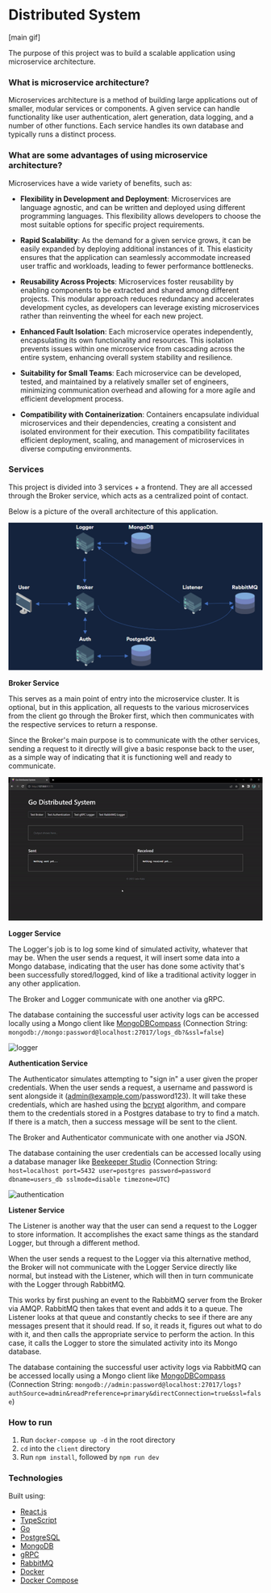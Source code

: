 # Distributed System

[main gif]

The purpose of this project was to build a scalable application using microservice architecture.

### What is microservice architecture?

Microservices architecture is a method of building large applications out of smaller, modular services or components. A given service can handle functionality like user authentication, alert generation, data logging, and a number of other functions. Each service handles its own database and typically runs a distinct process.

### What are some advantages of using microservice architecture?

Microservices have a wide variety of benefits, such as:

- **Flexibility in Development and Deployment**: Microservices are language agnostic, and can be written and deployed using different programming languages. This flexibility allows developers to choose the most suitable options for specific project requirements.

- **Rapid Scalability**: As the demand for a given service grows, it can be easily expanded by deploying additional instances of it. This elasticity ensures that the application can seamlessly accommodate increased user traffic and workloads, leading to fewer performance bottlenecks.

- **Reusability Across Projects**: Microservices foster reusability by enabling components to be extracted and shared among different projects. This modular approach reduces redundancy and accelerates development cycles, as developers can leverage existing microservices rather than reinventing the wheel for each new project.

- **Enhanced Fault Isolation**: Each microservice operates independently, encapsulating its own functionality and resources. This isolation prevents issues within one microservice from cascading across the entire system, enhancing overall system stability and resilience.

- **Suitability for Small Teams**: Each microservice can be developed, tested, and maintained by a relatively smaller set of engineers, minimizing communication overhead and allowing for a more agile and efficient development process.

- **Compatibility with Containerization**: Containers encapsulate individual microservices and their dependencies, creating a consistent and isolated environment for their execution. This compatibility facilitates efficient deployment, scaling, and management of microservices in diverse computing environments.

### Services

This project is divided into 3 services + a frontend. They are all accessed through the Broker service, which acts as a centralized point of contact.

Below is a picture of the overall architecture of this application.

![architecture](./media/architecture.png)

**Broker Service**

This serves as a main point of entry into the microservice cluster. It is optional, but in this application, all requests to the various microservices from the client go through the Broker first, which then communicates with the respective services to return a response.

Since the Broker's main purpose is to communicate with the other services, sending a request to it directly will give a basic response back to the user, as a simple way of indicating that it is functioning well and ready to communicate.

![broker](./media/broker.gif)

**Logger Service**

The Logger's job is to log some kind of simulated activity, whatever that may be. When the user sends a request, it will insert some data into a Mongo database, indicating that the user has done some activity that's been successfully stored/logged, kind of like a traditional activity logger in any other application.

The Broker and Logger communicate with one another via gRPC.

The database containing the successful user activity logs can be accessed locally using a Mongo client like [MongoDBCompass](https://www.mongodb.com/products/compass) (Connection String: `mongodb://mongo:password@localhost:27017/logs_db?&ssl=false`)

![logger](./media/logger.gif)

**Authentication Service**

The Authenticator simulates attempting to "sign in" a user given the proper credentials. When the user sends a request, a username and password is sent alongside it (admin@example.com/password123). It will take these credentials, which are hashed using the [bcrypt](https://en.wikipedia.org/wiki/Bcrypt) algorithm, and compare them to the credentials stored in a Postgres database to try to find a match. If there is a match, then a success message will be sent to the client.

The Broker and Authenticator communicate with one another via JSON.

The database containing the user credentials can be accessed locally using a database manager like [Beekeeper Studio](https://www.beekeeperstudio.io/) (Connection String: `host=localhost port=5432 user=postgres password=password dbname=users_db sslmode=disable timezone=UTC`)

![authentication](./media/authentication.gif)

**Listener Service**

The Listener is another way that the user can send a request to the Logger to store information. It accomplishes the exact same things as the standard Logger, but through a different method.

When the user sends a request to the Logger via this alternative method, the Broker will not communicate with the Logger Service directly like normal, but instead with the Listener, which will then in turn communicate with the Logger through RabbitMQ.

This works by first pushing an event to the RabbitMQ server from the Broker via AMQP. RabbitMQ then takes that event and adds it to a queue. The Listener looks at that queue and constantly checks to see if there are any messages present that it should read. If so, it reads it, figures out what to do with it, and then calls the appropriate service to perform the action. In this case, it calls the Logger to store the simulated activity into its Mongo database.

The database containing the successful user activity logs via RabbitMQ can be accessed locally using a Mongo client like [MongoDBCompass](https://www.mongodb.com/products/compass) (Connection String: `mongodb://admin:password@localhost:27017/logs?authSource=admin&readPreference=primary&directConnection=true&ssl=false`)

### How to run

1. Run `docker-compose up -d` in the root directory
2. `cd` into the `client` directory
3. Run `npm install`, followed by `npm run dev`

### Technologies

Built using:

- [React.js](https://react.dev/)
- [TypeScript](https://www.typescriptlang.org/)
- [Go](https://go.dev/)
- [PostgreSQL](https://www.postgresql.org/)
- [MongoDB](https://www.mongodb.com/)
- [gRPC](https://grpc.io/)
- [RabbitMQ](https://www.rabbitmq.com/)
- [Docker](https://www.docker.com/)
- [Docker Compose](https://docs.docker.com/compose/)
